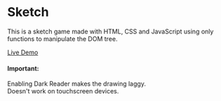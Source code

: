 # Sketch

<p>This is a sketch game made with HTML, CSS and JavaScript using only functions to manipulate the DOM tree.</p>
<a href="https://thesuckerpuncher.github.io/etch-a-sketch/">Live Demo</a>
<h4>Important:</h4>
<p>Enabling Dark Reader makes the drawing laggy.<br>
Doesn't work on touchscreen devices.</p>
